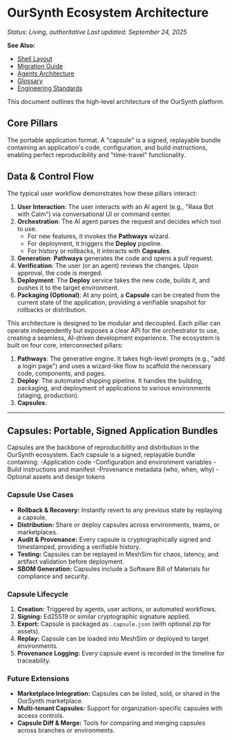 # OurSynth Ecosystem Architecture

_Status: Living, authoritative_
_Last updated: September 24, 2025_

**See Also:**

- [Shell Layout](./SHELL_LAYOUT.md)
- [Migration Guide](./migration-guide.md)
- [Agents Architecture](../agents/AGENTS.md)
- [Glossary](../reference/GLOSSARY.md)
- [Engineering Standards](../reference/STANDARDS.md)

This document outlines the high-level architecture of the OurSynth platform.

## Core Pillars

 The portable application format. A "capsule" is a signed, replayable bundle containing an application's code, configuration, and build instructions, enabling perfect reproducibility and "time-travel" functionality.

## Data & Control Flow

The typical user workflow demonstrates how these pillars interact:

1. **User Interaction**: The user interacts with an AI agent (e.g., "Rasa Bot with Calm") via conversational UI or command center.
2. **Orchestration**: The AI agent parses the request and decides which tool to use.
    - For new features, it invokes the **Pathways** wizard.
    - For deployment, it triggers the **Deploy** pipeline.
    - For history or rollbacks, it interacts with **Capsules**.
3. **Generation**: **Pathways** generates the code and opens a pull request.
4. **Verification**: The user (or an agent) reviews the changes. Upon approval, the code is merged.
5. **Deployment**: The **Deploy** service takes the new code, builds it, and pushes it to the target environment.
6. **Packaging (Optional)**: At any point, a **Capsule** can be created from the current state of the application, providing a verifiable snapshot for rollbacks or distribution.

This architecture is designed to be modular and decoupled. Each pillar can operate independently but exposes a clear API for the orchestrator to use, creating a seamless, AI-driven development experience.
The ecosystem is built on four core, interconnected pillars:

1. **Pathways**: The generative engine. It takes high-level prompts (e.g., "add a login page") and uses a wizard-like flow to scaffold the necessary code, components, and pages.
2. **Deploy**: The automated shipping pipeline. It handles the building, packaging, and deployment of applications to various environments (staging, production).
3. **Capsules**:

---

## Capsules: Portable, Signed Application Bundles

Capsules are the backbone of reproducibility and distribution in the OurSynth ecosystem. Each capsule is a signed, replayable bundle containing:
-Application code
-Configuration and environment variables
-Build instructions and manifest
-Provenance metadata (who, when, why)
-Optional assets and design tokens

### Capsule Use Cases

- **Rollback & Recovery:** Instantly revert to any previous state by replaying a capsule.
- **Distribution:** Share or deploy capsules across environments, teams, or marketplaces.
- **Audit & Provenance:** Every capsule is cryptographically signed and timestamped, providing a verifiable history.
- **Testing:** Capsules can be replayed in MeshSim for chaos, latency, and artifact validation before deployment.
- **SBOM Generation:** Capsules include a Software Bill of Materials for compliance and security.

### Capsule Lifecycle

1. **Creation:** Triggered by agents, user actions, or automated workflows.
2. **Signing:** Ed25519 or similar cryptographic signature applied.
3. **Export:** Capsule is packaged as `.capsule.json` (with optional zip for assets).
4. **Replay:** Capsule can be loaded into MeshSim or deployed to target environments.
5. **Provenance Logging:** Every capsule event is recorded in the timeline for traceability.

### Future Extensions

- **Marketplace Integration:** Capsules can be listed, sold, or shared in the OurSynth marketplace.
- **Multi-tenant Capsules:** Support for organization-specific capsules with access controls.
- **Capsule Diff & Merge:** Tools for comparing and merging capsules across branches or environments.
